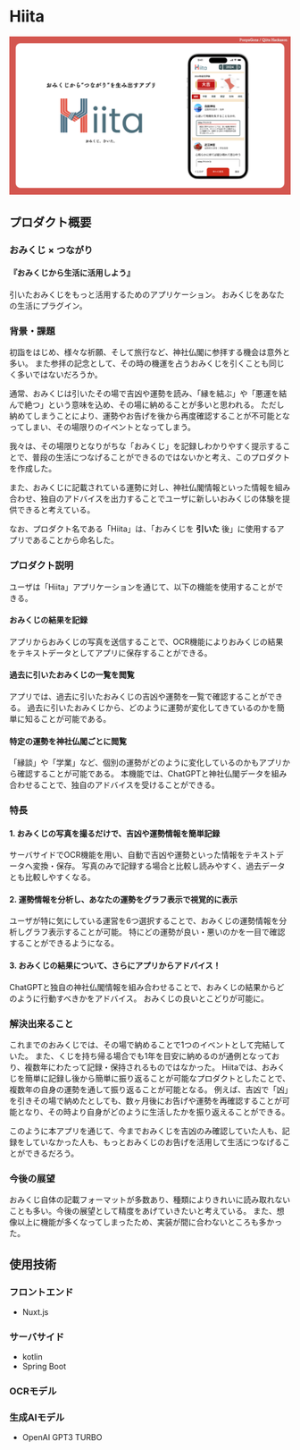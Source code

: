# Hiita
![Hiita](image.png)

## プロダクト概要
### おみくじ × つながり
#### 『おみくじから生活に活用しよう』

引いたおみくじをもっと活用するためのアプリケーション。
おみくじをあなたの生活にプラグイン。

### 背景・課題
初詣をはじめ、様々な祈願、そして旅行など、神社仏閣に参拝する機会は意外と多い。
また参拝の記念として、その時の機運を占うおみくじを引くことも同じく多いではないだろうか。

通常、おみくじは引いたその場で吉凶や運勢を読み、「縁を結ぶ」や「悪運を結んで絶つ」という意味を込め、その場に納めることが多いと思われる。
ただし納めてしまうことにより、運勢やお告げを後から再度確認することが不可能となってしまい、その場限りのイベントとなってしまう。

我々は、その場限りとなりがちな「おみくじ」を記録しわかりやすく提示することで、普段の生活につなげることができるのではないかと考え、このプロダクトを作成した。

また、おみくじに記載されている運勢に対し、神社仏閣情報といった情報を組み合わせ、独自のアドバイスを出力することでユーザに新しいおみくじの体験を提供できると考えている。

なお、プロダクト名である「Hiita」は、「おみくじを **引いた** 後」に使用するアプリであることから命名した。

### プロダクト説明
ユーザは「Hiita」アプリケーションを通じて、以下の機能を使用することができる。

#### おみくじの結果を記録
アプリからおみくじの写真を送信することで、OCR機能によりおみくじの結果をテキストデータとしてアプリに保存することができる。

#### 過去に引いたおみくじの一覧を閲覧
アプリでは、過去に引いたおみくじの吉凶や運勢を一覧で確認することができる。
過去に引いたおみくじから、どのように運勢が変化してきているのかを簡単に知ることが可能である。

#### 特定の運勢を神社仏閣ごとに閲覧
「縁談」や「学業」など、個別の運勢がどのように変化しているのかもアプリから確認することが可能である。
本機能では、ChatGPTと神社仏閣データを組み合わせることで、独自のアドバイスを受けることができる。

### 特長

#### 1. おみくじの写真を撮るだけで、吉凶や運勢情報を簡単記録
サーバサイドでOCR機能を用い、自動で吉凶や運勢といった情報をテキストデータへ変換・保存。
写真のみで記録する場合と比較し読みやすく、過去データとも比較しやすくなる。

#### 2. 運勢情報を分析し、あなたの運勢をグラフ表示で視覚的に表示
ユーザが特に気にしている運営を6つ選択することで、おみくじの運勢情報を分析しグラフ表示することが可能。
特にどの運勢が良い・悪いのかを一目で確認することができるようになる。

#### 3. おみくじの結果について、さらにアプリからアドバイス！
ChatGPTと独自の神社仏閣情報を組み合わせることで、おみくじの結果からどのように行動すべきかをアドバイス。
おみくじの良いとこどりが可能に。

### 解決出来ること
これまでのおみくじでは、その場で納めることで1つのイベントとして完結していた。
また、くじを持ち帰る場合でも1年を目安に納めるのが通例となっており、複数年にわたって記録・保持されるものではなかった。
Hiitaでは、おみくじを簡単に記録し後から簡単に振り返ることが可能なプロダクトとしたことで、複数年の自身の運勢を通して振り返ることが可能となる。
例えば、吉凶で「凶」を引きその場で納めたとしても、数ヶ月後にお告げや運勢を再確認することが可能となり、その時より自身がどのように生活したかを振り返えることができる。

このように本アプリを通じて、今までおみくじを吉凶のみ確認していた人も、記録をしていなかった人も、もっとおみくじのお告げを活用して生活につなげることができるだろう。

### 今後の展望
おみくじ自体の記載フォーマットが多数あり、種類によりきれいに読み取れないことも多い。今後の展望として精度をあげていきたいと考えている。
また、想像以上に機能が多くなってしまったため、実装が間に合わないところも多かった。

## 使用技術
### フロントエンド
* Nuxt.js

### サーバサイド
* kotlin
* Spring Boot

### OCRモデル


### 生成AIモデル
* OpenAI GPT3 TURBO
